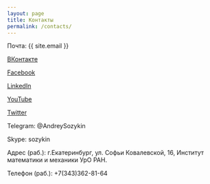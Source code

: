 ```yaml
---
layout: page
title: Контакты
permalink: /contacts/
---
```


Почта: {{ site.email }}

[ВКонтакте](https://vk.com/avsozykin)

[Facebook](https://www.facebook.com/asozykin)

[LinkedIn](https://ru.linkedin.com/in/asozykin)

[YouTube](https://www.youtube.com/channel/UC5gufuYHPSsJA-jul-iwyXA)

[Twitter](https://twitter.com/AndreySozykin)

Telegram: @AndreySozykin

Skype: sozykin

Адрес (раб.): г.Екатеринбург, ул. Софьи Ковалевской, 16, Институт математики и механики УрО РАН.

Телефон (раб.): +7(343)362-81-64
